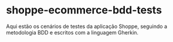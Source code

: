 # shoppe-ecommerce-bdd-tests
Aqui estão os cenários de testes da aplicação Shoppe, seguindo a metodologia BDD e escritos com a linguagem Gherkin.
